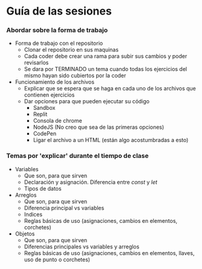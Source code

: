 # Guía de las sesiones

### Abordar sobre la forma de trabajo
* Forma de trabajo con el repositorio
  * Clonar el repositorio en sus maquinas
  * Cada coder debe crear una rama para subir sus cambios y poder revisarlos
  * Se dara por TERMINADO un tema cuando todas los ejercicios del mismo hayan sido cubiertos por la coder
* Funcionamiento de los archivos
  * Explicar que se espera que se haga en cada uno de los archivos que contienen ejercicios
  * Dar opciones para que pueden ejecutar su código
    * Sandbox
    * Replit
    * Consola de chrome
    * NodeJS (No creo que sea de las primeras opciones)
    * CodePen
    * Ligar el archivo a un HTML (están algo acostumbradas a esto)

### Temas por 'explicar' durante el tiempo de clase
* Variables
  * Que son, para que sirven
  * Declaración y asignación. Diferencia entre _const_ y _let_
  * Tipos de datos
* Arreglos
  * Que son, para que sirven
  * Diferencia principal vs variables
  * Indices
  * Reglas básicas de uso (asignaciones, cambios en elementos, corchetes)
* Objetos
  * Que son, para que sirven
  * Diferencias principales vs variables y arreglos
  * Reglas básicas de uso (asignaciones, cambios en elementos, llaves, uso de punto o corchetes)
